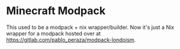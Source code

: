 # Minecraft Modpack

This used to be a modpack + nix wrapper/builder. 
Now it's just a Nix wrapper for a modpack hosted over at https://gitlab.com/pablo_peraza/modpack-londoism.